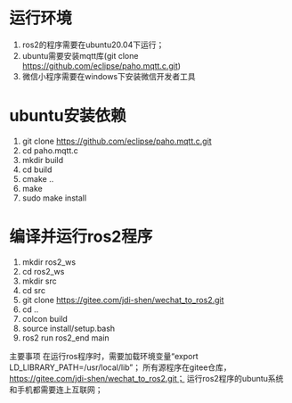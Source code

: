 
# 运行环境
1. ros2的程序需要在ubuntu20.04下运行；
2. ubuntu需要安装mqtt库(git clone https://github.com/eclipse/paho.mqtt.c.git)
3. 微信小程序需要在windows下安装微信开发者工具

# ubuntu安装依赖
1. git clone https://github.com/eclipse/paho.mqtt.c.git
2. cd paho.mqtt.c
3. mkdir build
4. cd build
5. cmake ..
6. make
7. sudo make install

# 编译并运行ros2程序
1. mkdir ros2_ws
2. cd ros2_ws
3. mkdir src
4. cd src
5. git clone https://gitee.com/jdi-shen/wechat_to_ros2.git
6. cd ..
7. colcon build
8. source install/setup.bash
9. ros2 run ros2_end main



主要事项
在运行ros程序时，需要加载环境变量“export LD_LIBRARY_PATH=/usr/local/lib”；
所有源程序在gitee仓库，https://gitee.com/jdi-shen/wechat_to_ros2.git；
运行ros2程序的ubuntu系统和手机都需要连上互联网；